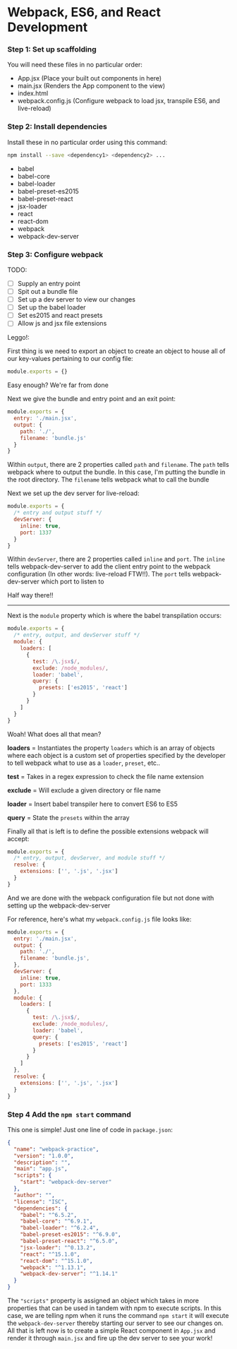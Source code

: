 # Webpack, ES6, and React Development

### Step 1: Set up scaffolding

You will need these files in no particular order:
- App.jsx (Place your built out components in here)
- main.jsx (Renders the App component to the view)
- index.html
- webpack.config.js (Configure webpack to load jsx, transpile ES6, and live-reload)


### Step 2: Install dependencies

Install these in no particular order using this command:

```BASH
npm install --save <dependency1> <dependency2> ...
```

- babel
- babel-core
- babel-loader
- babel-preset-es2015
- babel-preset-react
- jsx-loader
- react
- react-dom
- webpack
- webpack-dev-server

### Step 3: Configure webpack

TODO:
- [ ] Supply an entry point
- [ ] Spit out a bundle file
- [ ] Set up a dev server to view our changes
- [ ] Set up the babel loader
- [ ] Set es2015 and react presets
- [ ] Allow js and jsx file extensions

Leggo!:

First thing is we need to export an object to create an object to house all of our key-values pertaining to our config file:

```JavaScript
module.exports = {}
```

Easy enough? We're far from done

Next we give the bundle and entry point and an exit point:

```JavaScript
module.exports = {
  entry: './main.jsx',
  output: {
    path: './',
    filename: 'bundle.js'
  }
}
```

Within `output`, there are 2 properties called `path` and `filename`. The `path` tells webpack where to output the bundle. In this case, I'm putting the bundle in the root directory. The `filename` tells webpack what to call the bundle

Next we set up the dev server for live-reload:

```JavaScript
module.exports = {
  /* entry and output stuff */
  devServer: {
    inline: true,
    port: 1337
  }
}
```

Within `devServer`, there are 2 properties called `inline` and `port`. The `inline` tells webpack-dev-server to add the client entry point to the webpack configuration (In other words: live-reload FTW!!). The `port` tells webpack-dev-server which port to listen to

Half way there!!

---

Next is the `module` property which is where the babel transpilation occurs:

```JavaScript
module.exports = {
  /* entry, output, and devServer stuff */
  module: {
    loaders: [
      {
        test: /\.jsx$/,
        exclude: /node_modules/,
        loader: 'babel',
        query: {
          presets: ['es2015', 'react']
        }
      }
    ]
  }
}
```

Woah! What does all that mean?

**loaders** = Instantiates the property `loaders` which is an array of objects where each object is a custom set of properties specified by the developer to tell webpack what to use as a `loader`, `preset`, etc..

**test** = Takes in a regex expression to check the file name extension

**exclude** = Will exclude a given directory or file name

**loader** = Insert babel transpiler here to convert ES6 to ES5

**query** = State the `presets` within the array

Finally all that is left is to define the possible extensions webpack will accept:

```JavaScript
module.exports = {
  /* entry, output, devServer, and module stuff */
  resolve: {
    extensions: ['', '.js', '.jsx']
  }
}
```

And we are done with the webpack configuration file but not done with setting up the webpack-dev-server

For reference, here's what my `webpack.config.js` file looks like:

```JavaScript
module.exports = {
  entry: './main.jsx',
  output: {
    path: './',
    filename: 'bundle.js',
  },
  devServer: {
    inline: true,
    port: 1333
  },
  module: {
    loaders: [
      {
        test: /\.jsx$/,
        exclude: /node_modules/,
        loader: 'babel',
        query: {
          presets: ['es2015', 'react']
        }
      }
    ]
  },
  resolve: {
    extensions: ['', '.js', '.jsx']
  }
}
```

### Step 4 Add the `npm start` command

This one is simple! Just one line of code in `package.json`:

```JSON
{
  "name": "webpack-practice",
  "version": "1.0.0",
  "description": "",
  "main": "app.js",
  "scripts": {
    "start": "webpack-dev-server"
  },
  "author": "",
  "license": "ISC",
  "dependencies": {
    "babel": "^6.5.2",
    "babel-core": "^6.9.1",
    "babel-loader": "^6.2.4",
    "babel-preset-es2015": "^6.9.0",
    "babel-preset-react": "^6.5.0",
    "jsx-loader": "^0.13.2",
    "react": "^15.1.0",
    "react-dom": "^15.1.0",
    "webpack": "^1.13.1",
    "webpack-dev-server": "^1.14.1"
  }
}
```

The `"scripts"` property is assigned an object which takes in more properties that can be used in tandem with npm to execute scripts. In this case, we are telling npm when it runs the command `npm start` it will execute the `webpack-dev-server` thereby starting our server to see our changes on. All that is left now is to create a simple React component in `App.jsx` and render it through `main.jsx` and fire up the dev server to see your work!
